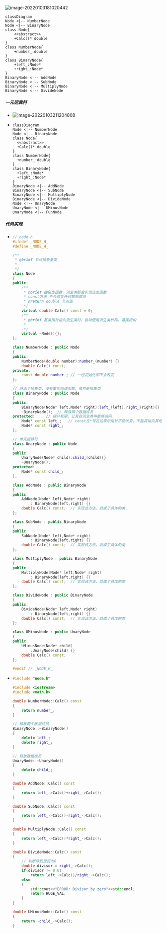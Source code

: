 ![image-20220103181020442](%E8%AE%BE%E8%AE%A1.assets/image-20220103181020442-16412046273911.png)

```mermaid
classDiagram
Node <|-- NumberNode
Node <|-- BinaryNode
class Node{
	<<abstract>>
	+Calc()* double
}
class NumberNode{
	+number_:double
}
class BinaryNode{
	+left_:Node*
	+right_:Node*
}
BinaryNode <|-- AddNode
BinaryNode <|-- SubNode
BinaryNode <|-- MultiplyNode
BinaryNode <|-- DivideNode
```

##### 一元运算符

* ![image-20220103211204808](%E8%AE%BE%E8%AE%A1.assets/image-20220103211204808.png)

* ```mermaid
  classDiagram
  Node <|-- NumberNode
  Node <|-- BinaryNode
  class Node{
  	<<abstract>>
  	+Calc()* double
  }
  class NumberNode{
  	+number_:double
  }
  class BinaryNode{
  	+left_:Node*
  	+right_:Node*
  }
  BinaryNode <|-- AddNode
  BinaryNode <|-- SubNode
  BinaryNode <|-- MultiplyNode
  BinaryNode <|-- DivideNode
  Node <|-- UnaryNode
  UnaryNode <|-- UMinusNode
  UnaryNode <|-- FunNode
  ```

##### 代码实现

* ```c++
  // node.h
  #ifndef _NODE_H_
  #define _NODE_H_
  
  /**
   * @brief 节点抽象基类
   *
   */
  class Node
  {
  public:
      /**
       * @brief 抽象虚函数，派生类都会实现该虚函数
       * const方法 不会改变任何数据成员
       * @return double 节点值
       */
      virtual double Calc() const = 0;
      /**
       * @brief 基类指针指向派生类时，自动使用派生类析构，基类析构
       *
       */
      virtual ~Node(){};
  };
  
  class NumberNode : public Node
  {
  public:
      NumberNode(double number):number_(number) {}
      double Calc() const;
  private:
      const double number_; // 一经初始化即不会改变
  };
  
  // 继承了抽象类，没有重写纯虚函数，依然是抽象类
  class BinaryNode : public Node
  {
  public:
      BinaryNode(Node* left,Node* right):left_(left),right_(right){}
      ~BinaryNode();  // 释放两个数据成员
  protected:     // 提升权限，让其在派生类中能够访问
      Node* const left_;   // const在*号右边表示指针不能改变，不能再指向其他节点
      Node* const right_;
  };
  
  // 单元运算符
  class UnaryNode : public Node
  {
  public:
      UnaryNode(Node* child):child_(child){}
      ~UnaryNode();
  protected:
      Node* const child_;
  };
  
  class AddNode : public BinaryNode
  {
  public:
      AddNode(Node* left,Node* right)
          : BinaryNode(left,right) {}
      double Calc() const;  // 实现该方法，就成了具体的类
  };
  
  class SubNode : public BinaryNode
  {
  public:
      SubNode(Node* left,Node* right)
          : BinaryNode(left,right) {}
      double Calc() const;  // 实现该方法，就成了具体的类
  };
  
  class MultiplyNode : public BinaryNode
  {
  public:
      MultiplyNode(Node* left,Node* right)
          : BinaryNode(left,right) {}
      double Calc() const;  // 实现该方法，就成了具体的类
  };
  
  class DivideNode : public BinaryNode
  {
  public:
      DivideNode(Node* left,Node* right)
          : BinaryNode(left,right) {}
      double Calc() const;  // 实现该方法，就成了具体的类
  };
  
  class UMinusNode : public UnaryNode
  {
  public:
      UMinusNode(Node* child)
          :UnaryNode(child) {}
      double Calc() const;
  };
  
  #endif // _NODE_H_
  ```
  
* ```c++
  #include "node.h"
  
  #include <iostream>
  #include <math.h>
  
  double NumberNode::Calc() const
  {
      return number_;
  }
  
  // 释放两个数据成员
  BinaryNode::~BinaryNode()
  {
      delete left_;
      delete right_;
  }
  
  // 释放数据成员
  UnaryNode::~UnaryNode()
  {
      delete child_;
  }
  
  double AddNode::Calc() const
  {
      return left_->Calc()+right_->Calc();
  }
  
  double SubNode::Calc() const
  {
      return left_->Calc()-right_->Calc();
  }
  
  double MultiplyNode::Calc() const
  {
      return left_->Calc()*right_->Calc();
  }
  
  double DivideNode::Calc() const
  {
      // 判断除数是否为0
      double divisor = right_->Calc();
      if(divisor != 0.0)
          return left_->Calc()/right_->Calc();
      else 
      {
          std::cout<<"ERROR: Divisor by zero"<<std::endl;
          return HUGE_VAL;
      }
  }
  
  double UMinusNode::Calc() const
  {
      return -child_->Calc();    
  }
  ```

  